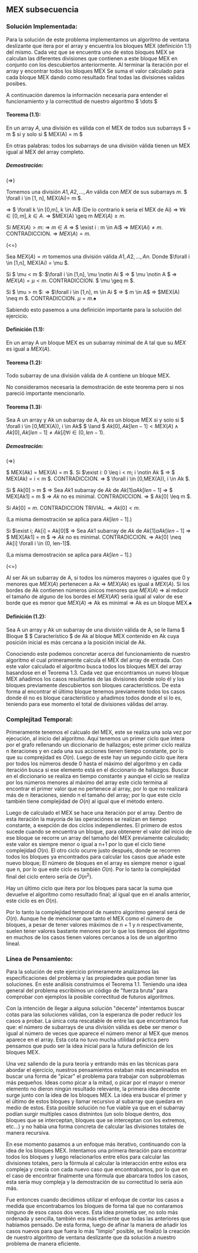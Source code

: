 ## MEX subsecuencia

### Solución Implementada:

Para la solución de este problema implementamos un algoritmo de ventana deslizante que itera por el array y encuentra los bloques MEX (definición 1.1) del mismo. Cada vez que se encuentra uno de estos bloques MEX se calculan las diferentes divisiones que contienen a este bloque MEX en conjunto con los descubiertos anteriormente. Al terminar la iteración por el array y encontrar todos los bloques MEX Se suma el valor calculado para cada bloque MEX dando como resultado final todas las divisiones validas posibes.

A continuación daremos la información necesaria para entender el funcionamiento y la correctitud de nuestro algoritmo $ \dots $

#### Teorema (1.1):
En un array $A$, una división es válida con el MEX de todos sus subarrays $ = m $ si y solo si $ MEX(A) = m $

En otras palabras: todos los subarrays de una división válida tienen un MEX igual al MEX del array completo.

##### Demostración:
(=>)

Tomemos una división $A1, A2, \dots , An$ válida con $MEX$ de sus subarrays $m$. $ \forall i \in [1, n], MEX(Ai)= m $.

 => $ \forall k \in [0,m], k \in Ai$ (De lo contrario k seria el MEX de Ai) => $\forall k \in [0,m], k \in A$. => $MEX(A) \geq m $MEX(A) \geq m$.

Si $MEX(A) > m$: => $m \in A$ => $ \exist i : m \in Ai$ => $MEX(Ai) \neq m$. CONTRADICCION. => $MEX(A) = m$.

(<=)

Sea $MEX(A) = m$ tomemos una división válida $A1, A2, \dots , An$. Donde $\forall i \in [1,n], MEX(Ai) = \mu $.

Si $ \mu < m $: $\forall i \in [1,n], \mu \notin Ai $ => $ \mu \notin A $ => $MEX(A) = \mu < m$. CONTRADICCION. $ \mu \geq m $.

Si $ \mu > m $: => $\forall i \in [1,n], m \in Ai $ => $ m \in A$ => $MEX(A) \neq m $. CONTRADICCION. $\mu = m$.♠

Sabiendo esto pasemos a una definición importante para la solución del ejercicio.

#### Definición (1.1):
En un array A un bloque MEX es un subarray minimal de A tal que su $MEX$ es igual a $MEX(A)$.

#### Teorema (1.2):
Todo subarray de una división válida de A contiene un bloque MEX.

No consideramos necesaria la demostración de este teorema pero si nos pareció importante mencionarlo.

#### Teorema (1.3):
Sea A un array y Ak un subarray de A, Ak es un bloque MEX si y solo si $ \forall i \in [0,MEX(A)), i \in Ak$ $ \land $ $Ak[0], Ak[len -1] < MEX(A) \land Ak[0],Ak[len -1] \neq Ak[i] \forall i \in (0, len-1)$.

##### Demostración: 
(=>)

$ MEX(Ak) = MEX(A) = m $. Si $\exist i: 0 \leq i < m; i \notin Ak $ => $ MEX(Ak) = i < m $. CONTRADICCION. => $ \forall i \in [0,MEX(A)), i \in Ak $.

Si $ Ak[0] > m $ => Sea $Ak1$ subarray de $Ak$ de $Ak[1] a Ak[len -1]$ => $ MEX[Ak1] = m $ => $Ak$ no es minimal. CONTRADICCION. => $ Ak[0] \leq m $.

Si $Ak[0] = m$. CONTRADICCION TRIVIAL. => $Ak[0] < m$.

(La misma demostración se aplica para $Ak[len -1]$.)

Si $\exist i; Ak[i] = Ak[0]$ => Sea $Ak1$ subarray de $Ak$ de $Ak[1] a Ak[len -1]$ => $ MEX[Ak1] = m $ => $Ak$ no es minimal. CONTRADICCION. => Ak[0] \neq Ak[i] \forall i \in (0, len-1]$.

(La misma demostración se aplica para $Ak[len -1]$.)

(<=)

Al ser Ak un subarray de A, si todos los números mayores o iguales que 0 y menores que $MEX(A)$ pertenecen a Ak => $MEX(Ak)$ es igual a $MEX(A)$. Si los bordes de Ak contienen números únicos menores que $MEX(A)$ => al reducir el tamaño de alguno de los bordes el $MEX(AK)$ sería igual al valor de ese borde que es menor que $MEX(A)$ => Ak es minimal => Ak es un bloque MEX.♠

#### Definición (1.2):
Sea A un array y Ak un subarray de una división válida de A, se le llama $ Bloque $ $ Característico $ de Ak al bloque MEX contenido en Ak cuya posición inicial es más cercana a la posición inicial de Ak.

Conociendo este podemos concretar acerca del funcionamiento de nuestro algoritmo el cual primeramente calcula el MEX del array de entrada. Con este valor calculado el algoritmo busca todos los bloques MEX del array basandose en el Teorema 1.3. Cada vez que encontramos un nuevo bloque MEX añadimos los casos resultantes de las divisiones donde solo él y los bloques previamente descubiertos son bloques característicos. De esta forma al encontrar el último bloque tenemos previamente todos los casos donde él no es bloque característico y añadimos todos donde el si lo es, teniendo para ese momento el total de divisiones válidas del array.

### Complejitad Temporal:

Primeramente tenemos el calcualo del MEX, este se realiza una sola vez por ejecución, al inicio del algoritmo. Aquí tenemos un primer ciclo que intera por el grafo rellenando un diccionario de hallazgos; este primer ciclo realiza n iteraciones y en cada una sus acciones tienen tiempo constante, por lo que su comprejidad es $O(n)$. Luego de este hay un segundo ciclo que itera por todos los números desde 0 hasta el máximo del algoritmo y en cada iteración busca si ese elemento está en el diccionario de hallazgos. Buscar en el diccionario se realiza en tiempo constante y aunque el ciclo se realiza por los números menores al máximo del array este ciclo termina al encontrar el primer valor que no pertenece al array, por lo que no realizará más de n iteraciones, siendo n el tamaño del array; por lo que este ciclo también tiene complejidad de $O(n)$ al igual que el método entero.

Luego de calculado el MEX se hace una iteración por el array. Dentro de esta iteración la mayoría de las operaciónes se realizan en tiempo constante, a exepción de dos ciclos independientes. El primero de estos sucede cuando se encuentra un bloque, para obtenerer el valor del inicio de ese bloque se recorre un array del tamaño del MEX previamente calculado; este valor es siempre menor o igual a n+1 por lo que el ciclo tiene complejidad $O(n)$. El otro ciclo ocurre justo después, donde se recorren todos los bloques ya encontrados para calcular los casos que añade este nuevo bloque; El número de bloques en el array es siempre menor o igual que n, por lo que este ciclo es también $O(n)$. Por lo tanto la complejidad final del ciclo entero sería de $O(n^{2})$.

Hay un último ciclo que itera por los bloques para sacar la suma que devuelve el algoritmo como resultado final; al igual que en el analis anterior, este ciclo es en $O(n)$.

Por lo tanto la complejidad temporal de nuestro algoritmo general será de $O(n)$. Aunque he de mencionar que tanto el MEX como el número de bloques, a pesar de tener valores máximos de $n+1$ y $n$ respectivamente, suelen tener valores bastante menores por lo que los tiempos del algoritmo en muchos de los casos tienen valores cercanos a los de un algoritmo lineal. 


### Línea de Pensamiento:

Para la solución de este ejercicio primeramente analizamos las especificaciones del problema y las propiedades que podían tener las soluciones. En este análisis construimos el Teorema 1.1. Teniendo una idea general del problema escribimos un código de "fuerza bruta" para comprobar con ejemplos la posible correctitud de futuros algoritmos.

Con la intención de llegar a alguna solución "decente" intentamos buscar cotas para las soluciones válidas, con la esperanza de poder reducir los casos a probar. La única cota rescatable de entre las que encontramos fue que: el número de subarrays de una división válida es debe ser menor o igual al número de veces que aparece el número menor al MEX que menos aparece en el array. Esta cota no tuvo mucha utilidad práctica pero pensamos que pudo ser la idea inicial para la futura definición de los bloques MEX.

Una vez saliendo de la pura teoría y entrando más en las técnicas para abordar el ejercicio, nuestros pensamientos estaban más encaminados en buscar una forma de "picar" el problema para trabajar con subproblemas más pequeños. Ideas como picar a la mitad, o picar por el mayor o menor elemento no dieron ningún resultado relevante, la primera idea decente surge junto con la idea de los bloques MEX. La idea era buscar el primer y el último de estos bloques y llamar recursivo al subarray que quedara en medio de estos. Esta posible solución no fue viable ya que en el subarray podían surgir multiples casos distnintos (un solo bloque dentro, dos bloques que se interceptan, bloques que se interceptan con los extremos, etc...) y no había una forma concreta de calcular las divisiones totales de manera recursiva.

En ese momento pasamos a un  enfoque más iterativo, continuando con la idea de los bloques MEX. Intentamos una primera iteración para encontrar todos los bloques y luego relacionarlos entre ellos para calcular las divisiones totales, pero la fórmula al calcular la interacción entre estos era compleja y crecía con cada nuevo caso que encontrabamos, por lo que en el caso de encontrar finalmente una fórmula que abarcara todos los casos, esta sería muy compleja y la demostración de su correctitud lo sería aún más.

Fue entonces cuando decidimos utilizar el enfoque de contar los casos a medida que encontrabamos los bloques de forma tal que no contaramos ninguno de esos casos dos veces. Esta idea prometía ser, no solo más ordenada y sencilla, también era más eficiente que todas las anteriores que habiamos pensado. De esta forma, luego de afinar la manera de añadir los casos nuevos para que fuera lo más "limpio" posible, se finalizó la creación de nuestro algoritmo de ventana deslizante que da solución a nuestro problema de manera eficiente.